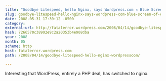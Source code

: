 ```yaml
---
title: "Goodbye Litespeed, hello Nginx, says Wordpress.com « Blue Screen Of Duds"
slug: goodbye-litespeed-hello-nginx-says-wordpress-com-blue-screen-of-duds
date: 2008-05-31 17:30:12 -0500
category: 
external-url: http://fatalerror.wordpress.com/2008/04/14/goodbye-litespeed-hello-nginx-wordpresscom/
hash: 7266570c38902e9c2a20353b4e908dba
year: 2008
month: 05
scheme: http
host: fatalerror.wordpress.com
path: /2008/04/14/goodbye-litespeed-hello-nginx-wordpresscom/

---
```


Interesting that WordPress, entirely a PHP deal, has switched to nginx. 
